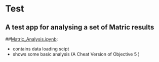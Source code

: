# Test
## A test app for analysing a set of Matric results


##[Matric_Analysis.ipynb](Matric_Analysis.ipynb):
- contains data loading scipt
- shows some basic analysis (A Cheat Version of Objective 5 )

